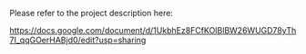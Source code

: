 Please refer to the project description here: 

https://docs.google.com/document/d/1UkbhEz8FCfKOIBlBW26WUGD78yTh7I_qqGOerHABjd0/edit?usp=sharing

